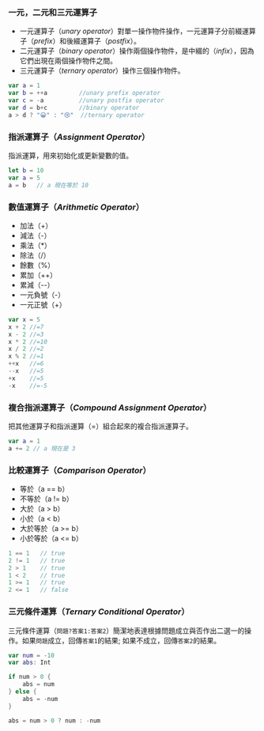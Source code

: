 ### 一元，二元和三元運算子

* 一元運算子（*unary operator*）對單一操作物件操作，一元運算子分前綴運算子（*prefix*）和後綴運算子（*postfix*）。
* 二元運算子（*binary operator*）操作兩個操作物件，是中綴的（*infix*），因為它們出現在兩個操作物件之間。
* 三元運算子（*ternary operator*）操作三個操作物件。

```swift
var a = 1
var b = ++a         //unary prefix operator
var c = -a          //unary postfix operator
var d = b+c         //binary operator
a > d ? "😀" : "😢"  //ternary operator
```

### 指派運算子（*Assignment Operator*）

指派運算，用來初始化或更新變數的值。
```swift
let b = 10
var a = 5
a = b   // a 現在等於 10
```

### 數值運算子（*Arithmetic Operator*）

* 加法（+）
* 減法（-）
* 乘法（*）
* 除法（/）
* 餘數（%）
* 累加（++）
* 累減（--）
* 一元負號（-）
* 一元正號（+）
```swift
var x = 5
x + 2 //=7
x - 2 //=3
x * 2 //=10
x / 2 //=2
x % 2 //=1
++x   //=6
--x   //=5
+x    //=5
-x    //=-5
```

### 複合指派運算子（*Compound Assignment Operator*）

把其他運算子和指派運算（=）組合起來的複合指派運算子。
```swift
var a = 1
a += 2 // a 現在是 3
```

### 比較運算子（*Comparison Operator*）

* 等於（a == b）
* 不等於（a != b）
* 大於（a > b）
* 小於（a < b）
* 大於等於（a >= b）
* 小於等於（a <= b）
```swift
1 == 1   // true
2 != 1   // true
2 > 1    // true
1 < 2    // true
1 >= 1   // true
2 <= 1   // false
```

### 三元條件運算（*Ternary Conditional Operator*）

三元條件運算（`問題?答案1:答案2`）簡潔地表達根據問題成立與否作出二選一的操作。如果`問題`成立，回傳`答案1`的結果; 如果不成立，回傳`答案2`的結果。
```swift
var num = -10
var abs: Int

if num > 0 {
    abs = num
} else {
    abs = -num
}

abs = num > 0 ? num : -num
```